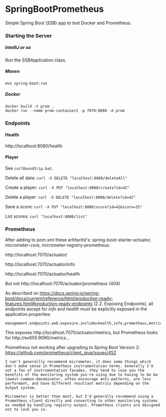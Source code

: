 # SpringBootPrometheus 

Simple Spring Boot (_SSB_) app to test Docker and Prometheus.

### Starting the Server

##### IntelliJ or so

Run the SSBApplication class.

##### Maven

`mvn spring-boot:run`

##### Docker

```
docker build -t prom .
docker run --name prom-container2 -p 7070:8080 -d prom
```



### Endpoints

#### Health

http://localhost:8080/health

#### Player

See `curlRoundtrip.bat`.

Delete all data: `curl -X DELETE "localhost:8080/deleteAll"`

Create a player: `curl -X PUT "localhost:8080/create?id=42"`

Delete a player: `curl -X DELETE "localhost:8080/delete?id=42"`

Save a score: `curl -X PUT "localhost:8080/score?id=42&score=15"`

List scores: `curl "localhost:8080/list"`



### Prometheus

After adding to pom.xml these artifactId's: spring-boot-starter-actuator, micrometer-core, micrometer-registry-prometheus:

http://localhost:7070/actuator/

http://localhost:7070/actuator/info

http://localhost:7070/actuator/health

But not http://localhost:7070/actuator/prometheus (404)



As described on https://docs.spring.io/spring-boot/docs/current/reference/html/production-ready-features.html#production-ready-endpoints (2.2. Exposing Endpoints), all endpoints except for _info_  and _health_ must be explicitly exposed in the application.properties:

```
management.endpoints.web.exposure.include=health,info,prometheus,metrics
```

This exposes http://localhost:7070/actuator/metrics, but Prometheus looks for http://ex655:9090/metrics...



Prometheus not working after upgrading to Spring Boot Version 2: https://github.com/prometheus/client_java/issues/452

	I can't generallly recommend micrometer, it does some things which don't make sense in Prometheus instrumentation terms. Generally I'm not a fan of instrumentation facades, they tend to lose you the benefits of the monitoring system you're using due to having to be be lowest-common-denominator, often encourage anti-patterns, are less performant, and have different resultant metrics depending on the output system.
	
	Micrometer is better than most, but I'd generally recommend using a Prometheus client directly and converting to other monitoring systems as needed by handling registry output. Prometheus clients are designed not to lock you in.

